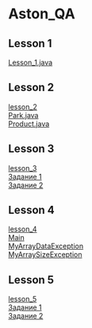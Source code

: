 ﻿# Aston_QA
## Lesson 1
[Lesson_1.java](https://github.com/eXTrimeXT/Aston_QA/blob/lesson_1/src/Lesson_1.java)

## Lesson 2
[lesson_2](https://github.com/eXTrimeXT/Aston_QA/tree/lesson_2/src/lesson_2)\
[Park.java](https://github.com/eXTrimeXT/Aston_QA/blob/lesson_2/src/lesson_2/Park.java)\
[Product.java](https://github.com/eXTrimeXT/Aston_QA/blob/lesson_2/src/lesson_2/Product.java)

## Lesson 3
[lesson_3](https://github.com/eXTrimeXT/Aston_QA/tree/lesson_3/src/)\
[Задание 1](https://github.com/eXTrimeXT/Aston_QA/tree/lesson_3/src/lesson_3_number_1)\
[Задание 2](https://github.com/eXTrimeXT/Aston_QA/tree/lesson_3/src/lesson_3_number_2)

## Lesson 4
[lesson_4](https://github.com/eXTrimeXT/Aston_QA/tree/lesson_4/src/)\
[Main](https://github.com/eXTrimeXT/Aston_QA/tree/lesson_4/src/Main.java)\
[MyArrayDataException](https://github.com/eXTrimeXT/Aston_QA/tree/lesson_4/src/MyArrayDataException.java)\
[MyArraySizeException](https://github.com/eXTrimeXT/Aston_QA/tree/lesson_4/src/MyArraySizeException.java)


## Lesson 5
[lesson_5](https://github.com/eXTrimeXT/Aston_QA/tree/lesson_5/src/)\
[Задание 1](https://github.com/eXTrimeXT/Aston_QA/tree/lesson_5/src/lesson_5_number_1)\
[Задание 2](https://github.com/eXTrimeXT/Aston_QA/tree/lesson_5/src/lesson_5_number_2)